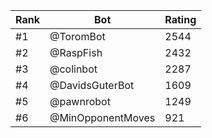 Rank|Bot|Rating
---|---|---
#1|@ToromBot|2544
#2|@RaspFish|2432
#3|@colinbot|2287
#4|@DavidsGuterBot|1609
#5|@pawnrobot|1249
#6|@MinOpponentMoves|921
